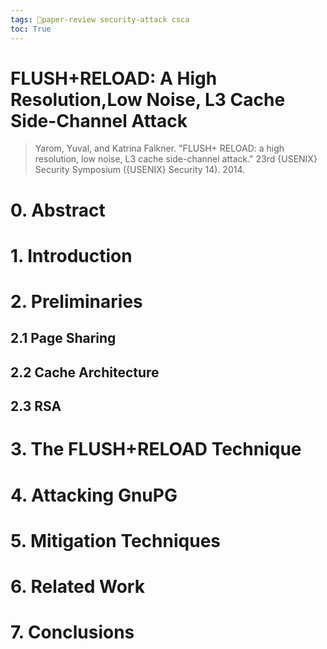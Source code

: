 ```yaml
---
tags: 🌟paper-review security-attack csca
toc: True
---
```


# FLUSH+RELOAD: A High Resolution,Low Noise, L3 Cache Side-Channel Attack

> Yarom, Yuval, and Katrina Falkner. "FLUSH+ RELOAD: a high resolution, low noise, L3 cache side-channel attack." 23rd {USENIX} Security Symposium ({USENIX} Security 14). 2014.

# 0. Abstract


# 1. Introduction


# 2. Preliminaries


## 2.1 Page Sharing


## 2.2 Cache Architecture


## 2.3 RSA


# 3. The FLUSH+RELOAD Technique


# 4. Attacking GnuPG


# 5. Mitigation Techniques


# 6. Related Work


# 7. Conclusions

